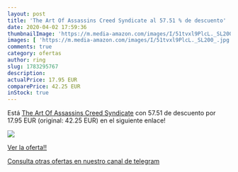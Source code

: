 ```yaml
---
layout: post
title: 'The Art Of Assassins Creed Syndicate al 57.51 % de descuento'
date: 2020-04-02 17:59:36
thumbnailImage: 'https://m.media-amazon.com/images/I/51tvxl9PlcL._SL200_.jpg'
images: [ 'https://m.media-amazon.com/images/I/51tvxl9PlcL._SL200_.jpg' ]
comments: true
category: ofertas
author: ring
slug: 1783295767
description:
actualPrice: 17.95 EUR
comparePrice: 42.25 EUR
inStock: true
---
```


Está [The Art Of Assassins Creed Syndicate](https://www.amazon.com/dp/1783295767/?tag=redken08-20) con 57.51 de descuento por 17.95 EUR (original: 42.25 EUR) en el siguiente enlace!

[![](https://m.media-amazon.com/images/I/51tvxl9PlcL._SL200_.jpg)](https://www.amazon.com/dp/1783295767/?tag=redken08-20)

[Ver la oferta!!](https://www.amazon.com/dp/1783295767/?tag=redken08-20)

[Consulta otras ofertas en nuestro canal de telegram](https://t.me/s/ofertas25)
